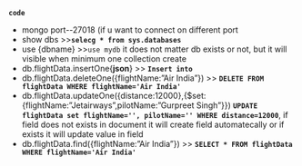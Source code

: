 **```code```**

* mongo port--27018  (if u want to connect on different port
* show dbs >>**```selecg * from sys.databases```**
* use {dbname}  >>```use mydb``` it does not matter db exists or not, but it will visible when minimum one collection create
* db.flightData.insertOne{**json**}   >> **```Insert into```**
* db.flightData.deleteOne({flightName:”Air India”}) >> **```DELETE FROM flightData WHERE flightName='Air India'```** 
* db.flightData.updateOne({distance:12000},{$set: {flightName:”Jetairways”,pilotName:”Gurpreet Singh”}}) **```UPDATE flightData set flightName='', pilotName='' WHERE distance=12000```**, if field does not exists in document it will create field automatecally or if exists it will update value in field
* db.flightData.find({flightName:”Air India”}) >> **```SELECT * FROM flightData WHERE flightName='Air India'```** 
